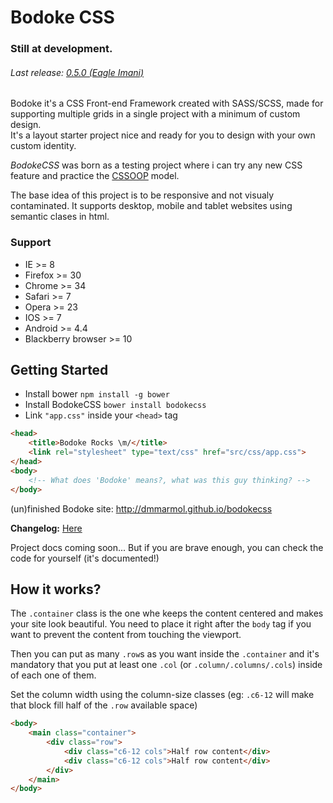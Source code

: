 Bodoke CSS
==========

### Still at development.
###### Last release: [0.5.0 (Eagle Imani)](https://github.com/dmmarmol/bodokecss/releases/tag/0.5.0)


Bodoke it's a CSS Front-end Framework created with SASS/SCSS, made for supporting multiple grids in a single project with a minimum of custom design.  
It's a layout starter project nice and ready for you to design with your own custom identity.

*BodokeCSS* was born as a testing project where i can try any new CSS feature and practice the [CSSOOP](https://www.smashingmagazine.com/2011/12/an-introduction-to-object-oriented-css-oocss/) model.

The base idea of this project is to be responsive and not visualy contaminated. 
It supports desktop, mobile and tablet websites using semantic clases in html.

### Support
* IE >= 8
* Firefox >= 30
* Chrome >= 34
* Safari >= 7
* Opera >= 23
* IOS >= 7
* Android >= 4.4
* Blackberry browser >= 10


## Getting Started

* Install bower `npm install -g bower`
* Install BodokeCSS `bower install bodokecss`
* Link `"app.css"` inside your `<head>` tag


``` html
<head>
	<title>Bodoke Rocks \m/</title>
	<link rel="stylesheet" type="text/css" href="src/css/app.css"> 
</head>
<body>
	<!-- What does 'Bodoke' means?, what was this guy thinking? -->
</body>
```


(un)finished Bodoke site: http://dmmarmol.github.io/bodokecss

**Changelog:** [Here](https://github.com/dmmarmol/bodokecss/blob/master/CHANGELOG.MD)

Project docs coming soon... But if you are brave enough, you can check the code for yourself (it's documented!)


## How it works?

The `.container` class is the one whe keeps the content centered and makes your site look beautiful. You need to place it right after the `body` tag if you want to prevent the content from touching the viewport.

Then you can put as many `.row`s as you want inside the `.container` and it's mandatory that you put at least one `.col` (or `.column/.columns/.cols`) inside of each one of them.

Set the column width using the column-size classes (eg: `.c6-12` will make that block fill half of the `.row` available space)
``` html
<body>
	<main class="container">
		<div class="row">
			<div class="c6-12 cols">Half row content</div>
			<div class="c6-12 cols">Half row content</div>
		</div>
	</main>
</body>
```
